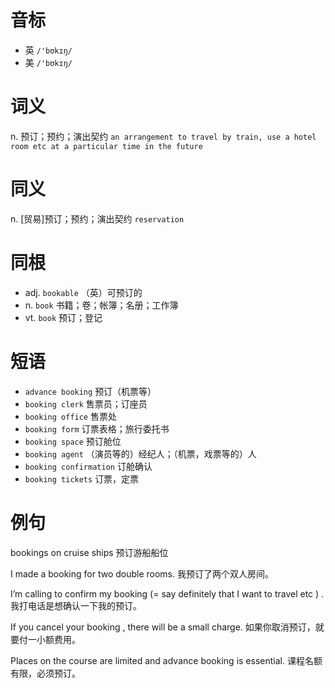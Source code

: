 # 音标

- 英 `/'bʊkɪŋ/`
- 美 `/'bʊkɪŋ/`

# 词义

n. 预订；预约；演出契约
`an arrangement to travel by train, use a hotel room etc at a particular time in the future`

# 同义

n. [贸易]预订；预约；演出契约
`reservation`

# 同根

- adj. `bookable` （英）可预订的
- n. `book` 书籍；卷；帐簿；名册；工作簿
- vt. `book` 预订；登记

# 短语

- `advance booking` 预订（机票等）
- `booking clerk` 售票员；订座员
- `booking office` 售票处
- `booking form` 订票表格；旅行委托书
- `booking space` 预订舱位
- `booking agent` （演员等的）经纪人；（机票，戏票等的）人
- `booking confirmation` 订舱确认
- `booking tickets` 订票，定票

# 例句

bookings on cruise ships
预订游船船位

I made a booking for two double rooms.
我预订了两个双人房间。

I’m calling to confirm my booking (=  say definitely that I want to travel etc  ) .
我打电话是想确认一下我的预订。

If you cancel your booking , there will be a small charge.
如果你取消预订，就要付一小额费用。

Places on the course are limited and advance booking is essential.
课程名额有限，必须预订。


